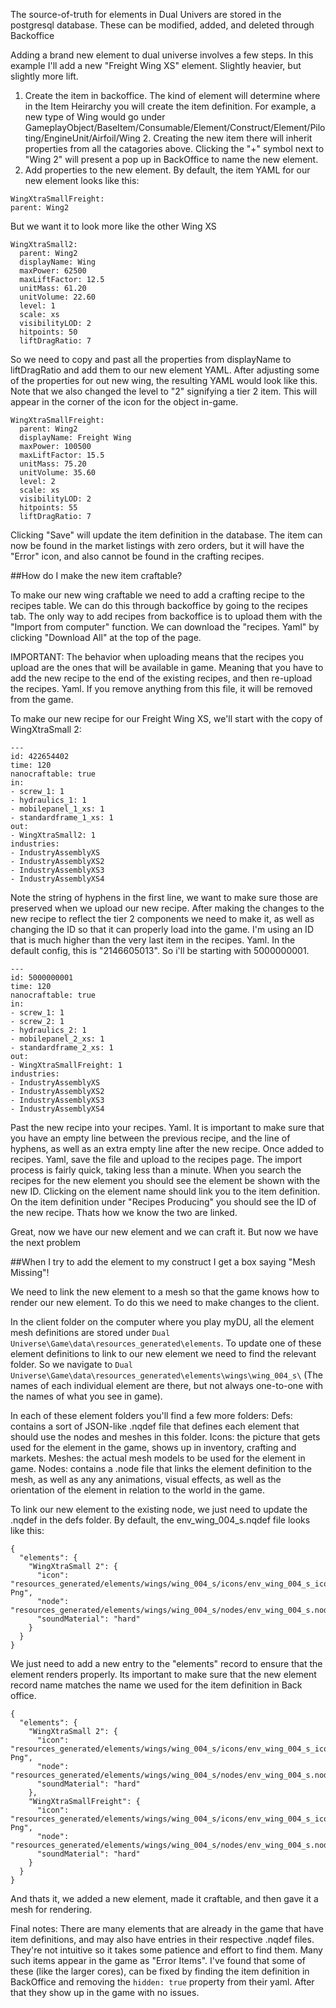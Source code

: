 The source-of-truth for elements in Dual Univers are stored in the postgresql database. These can be modified, added, and deleted through Backoffice

Adding a brand new element to dual universe involves a few steps. In this example I'll add a new "Freight Wing XS" element. Slightly heavier, but slightly more lift.

1. Create the item in backoffice. The kind of element will determine where in the Item Heirarchy you will create the item definition. For example, a new type of Wing would go under GameplayObject/BaseItem/Consumable/Element/Construct/Element/Piloting/EngineUnit/Airfoil/Wing 2. Creating the new item there will inherit properties from all the catagories above. Clicking the "+" symbol next to "Wing 2" will present a pop up in BackOffice to name the new element.
2. Add properties to the new element. By default, the item YAML for our new element looks like this:
```
WingXtraSmallFreight:
parent: Wing2
```
But we want it to look more like the other Wing XS
```
WingXtraSmall2:
  parent: Wing2
  displayName: Wing
  maxPower: 62500
  maxLiftFactor: 12.5
  unitMass: 61.20
  unitVolume: 22.60
  level: 1
  scale: xs
  visibilityLOD: 2
  hitpoints: 50
  liftDragRatio: 7
```
So we need to copy and past all the properties from displayName to liftDragRatio and add them to our new element YAML. After adjusting some of the properties for out new wing, the resulting YAML would look like this. Note that we also changed the level to "2" signifying a tier 2 item. This will appear in the corner of the icon for the object in-game.
```
WingXtraSmallFreight:
  parent: Wing2
  displayName: Freight Wing
  maxPower: 100500
  maxLiftFactor: 15.5
  unitMass: 75.20
  unitVolume: 35.60
  level: 2
  scale: xs
  visibilityLOD: 2
  hitpoints: 55
  liftDragRatio: 7
```
Clicking "Save" will update the item definition in the database. The item can now be found in the market listings with zero orders, but it will have the "Error" icon, and also cannot be found in the crafting recipes.

##How do I make the new item craftable?

To make our new wing craftable we need to add a crafting recipe to the recipes table. We can do this through backoffice by going to the recipes tab. The only way to add recipes from backoffice is to upload them with the "Import from computer" function. We can download the "recipes. Yaml" by clicking "Download All" at the top of the page.

IMPORTANT: The behavior when uploading means that the recipes you upload are the ones that will be available in game. Meaning that you have to add the new recipe to the end of the existing recipes, and then re-upload the recipes. Yaml. If you remove anything from this file, it will be removed from the game.

To make our new recipe for our Freight Wing XS, we'll start with the copy of WingXtraSmall 2:
```
---
id: 422654402
time: 120
nanocraftable: true
in:
- screw_1: 1
- hydraulics_1: 1
- mobilepanel_1_xs: 1
- standardframe_1_xs: 1
out:
- WingXtraSmall2: 1
industries:
- IndustryAssemblyXS
- IndustryAssemblyXS2
- IndustryAssemblyXS3
- IndustryAssemblyXS4
```

Note the string of hyphens in the first line, we want to make sure those are preserved when we upload our new recipe. After making the changes to the new recipe to reflect the tier 2 components we need to make it, as well as changing the ID so that it can properly load into the game. I'm using an ID that is much higher than the very last item in the recipes. Yaml. In the default config, this is "2146605013". So i'll be starting with 5000000001.
```
---
id: 5000000001
time: 120
nanocraftable: true
in:
- screw_1: 1
- screw_2: 1
- hydraulics_2: 1
- mobilepanel_2_xs: 1
- standardframe_2_xs: 1
out:
- WingXtraSmallFreight: 1
industries:
- IndustryAssemblyXS
- IndustryAssemblyXS2
- IndustryAssemblyXS3
- IndustryAssemblyXS4

```
Past the new recipe into your recipes. Yaml. It is important to make sure that you have an empty line between the previous recipe, and the line of hyphens, as well as an extra empty line after the new recipe. Once added to recipes. Yaml, save the file and upload to the recipes page. The import process is fairly quick, taking less than a minute. When you search the recipes for the new element you should see the element be shown with the new ID. Clicking on the element name should link you to the item definition. On the item definition under "Recipes Producing" you should see the ID of the new recipe. Thats how we know the two are linked.

Great, now we have our new element and we can craft it. But now we have the next problem

##When I try to add the element to my construct I get a box saying "Mesh Missing"!

We need to link the new element to a mesh so that the game knows how to render our new element. To do this we need to make changes to the client.

In the client folder on the computer where you play myDU, all the element mesh definitions are stored under `Dual Universe\Game\data\resources_generated\elements`. To update one of these element definitions to link to our new element we need to find the relevant folder. So we navigate to `Dual Universe\Game\data\resources_generated\elements\wings\wing_004_s\`  (The names of each individual element are there, but not always one-to-one with the names of what you see in game). 

In each of these element folders you'll find a few more folders:
Defs: contains a sort of JSON-like .nqdef file that defines each element that should use the nodes and meshes in this folder.
Icons: the picture that gets used for the element in the game, shows up in inventory, crafting and markets.
Meshes: the actual mesh models to be used for the element in game.
Nodes: contains a .node file that links the element definition to the mesh, as well as any any animations, visual effects, as well as the orientation of the element in relation to the world in the game. 

To link our new element to the existing node, we just need to update the .nqdef in the defs folder. By default, the env_wing_004_s.nqdef file looks like this:

```
{
  "elements": {
    "WingXtraSmall 2": {
      "icon": "resources_generated/elements/wings/wing_004_s/icons/env_wing_004_s_icon. Png",
      "node": "resources_generated/elements/wings/wing_004_s/nodes/env_wing_004_s.node",
      "soundMaterial": "hard"
    }
  }
}
```
We just need to add a new entry to the "elements" record to ensure that the element renders properly. Its important to make sure that the new element record name matches the name we used for the item definition in Back office.

```
{
  "elements": {
    "WingXtraSmall 2": {
      "icon": "resources_generated/elements/wings/wing_004_s/icons/env_wing_004_s_icon. Png",
      "node": "resources_generated/elements/wings/wing_004_s/nodes/env_wing_004_s.node",
      "soundMaterial": "hard"
    },
    "WingXtraSmallFreight": {
      "icon": "resources_generated/elements/wings/wing_004_s/icons/env_wing_004_s_icon. Png",
      "node": "resources_generated/elements/wings/wing_004_s/nodes/env_wing_004_s.node",
      "soundMaterial": "hard"
    }
  }
}
```

And thats it, we added a new element, made it craftable, and then gave it a mesh for rendering. 

Final notes: There are many elements that are already in the game that have item definitions, and may also have entries in their respective .nqdef files. They're not intuitive so it takes some patience and effort to find them. Many such items appear in the game as "Error Items". I've found that some of these (like the larger cores), can be fixed by finding the item definition in BackOffice and removing the `hidden: true` property from their yaml. After that they show up in the game with no issues.
